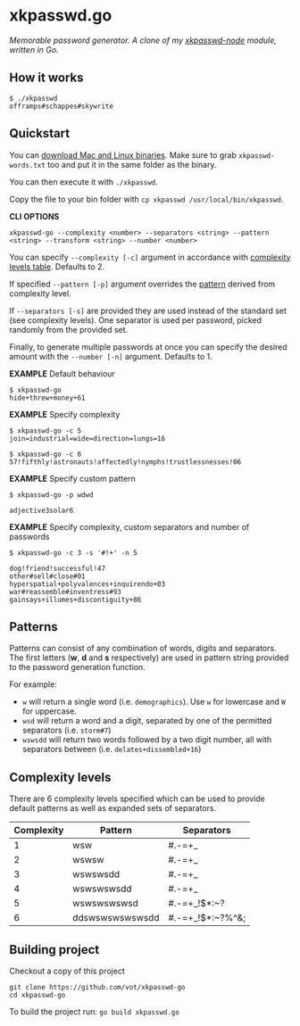 # xkpasswd.go

*Memorable password generator. A clone of my [xkpasswd-node](https://github.com/vot/xkpasswd-node) module, written in Go.*

## How it works

```
$ ./xkpasswd
offramps#schappes#skywrite
```


## Quickstart

You can [download Mac and Linux binaries](https://github.com/vot/xkpasswd-go/releases/tag/0.0.1).
Make sure to grab `xkpasswd-words.txt` too and put it in the same folder as the binary.

You can then execute it with `./xkpasswd`.

Copy the file to your bin folder with  `cp xkpasswd /usr/local/bin/xkpasswd`.



**CLI OPTIONS**

```
xkpasswd-go --complexity <number> --separators <string> --pattern <string> --transform <string> --number <number>
```



You can specify `--complexity [-c]` argument in accordance with [complexity levels table](#complexity-levels). Defaults to 2.

If specified `--pattern [-p]` argument overrides the [pattern](#patterns) derived from complexity level.

If `--separators [-s]` are provided they are used instead of the standard set (see complexity levels).
One separator is used per password, picked randomly from the provided set.

<!-- You can set `transform` to `alternate` or `uppercase` to trigger case transformation. -->

Finally, to generate multiple passwords at once you can specify the desired
amount with the `--number [-n]` argument. Defaults to 1.


**EXAMPLE** Default behaviour

```
$ xkpasswd-go
hide+threw+money+61
```

**EXAMPLE** Specify complexity

```
$ xkpasswd-go -c 5
join=industrial=wide=direction=lungs=16

$ xkpasswd-go -c 6
57!fifthly!astronauts!affectedly!nymphs!trustlessnesses!06
```

**EXAMPLE** Specify custom pattern

```
$ xkpasswd-go -p wdwd

adjective3solar6
```


**EXAMPLE** Specify complexity, custom separators and number of passwords

```
$ xkpasswd-go -c 3 -s '#!+' -n 5

dog!friend!successful!47
other#sell#close#01
hyperspatial+polyvalences+inquirendo+03
war#reassemble#inventress#93
gainsays+illumes+discontiguity+86
```


## Patterns

Patterns can consist of any combination of words, digits and separators.
The first letters (**w**, **d** and **s** respectively) are used in pattern string provided to the password generation function.

For example:

* `w` will return a single word (i.e. `demographics`). Use `w` for lowercase and `W` for uppercase.
* `wsd` will return a word and a digit, separated by one of the permitted separators (i.e. `storm#7`)
* `wswsdd` will return two words followed by a two digit number, all with separators between (i.e. `delates+dissembled+16`)



## Complexity levels

There are 6 complexity levels specified which can be used to provide
default patterns as well as expanded sets of separators.


| Complexity | Pattern         | Separators       |
|------------|-----------------|------------------|
| 1          | wsw             | #.-=+_           |
| 2          | wswsw           | #.-=+_           |
| 3          | wswswsdd        | #.-=+_           |
| 4          | wswswswsdd      | #.-=+_           |
| 5          | wswswswswsd     | #.-=+_!$*:~?     |
| 6          | ddswswswswswsdd | #.-=+_!$*:~?%^&; |



## Building project

Checkout a copy of this project
```
git clone https://github.com/vot/xkpasswd-go
cd xkpasswd-go
```

To build the project run:
`go build xkpasswd.go`
